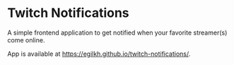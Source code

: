 # Twitch Notifications

A simple frontend application to get notified when your favorite streamer(s)
come online.

App is available at <https://egilkh.github.io/twitch-notifications/>.
